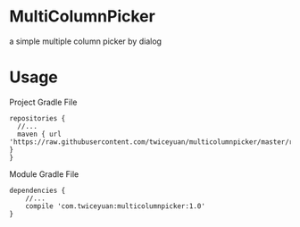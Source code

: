 # MultiColumnPicker
a simple multiple column picker by dialog

# Usage

Project Gradle File

```Grovy
repositories {
  //...
  maven { url 'https://raw.githubusercontent.com/twiceyuan/multicolumnpicker/master/repository' }
}
```

Module Gradle File

```Grovy
dependencies {
    //...
    compile 'com.twiceyuan:multicolumnpicker:1.0'
}
```
